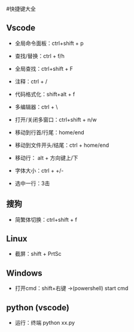 #快捷键大全
## Vscode
+ 全局命令面板：ctrl+shift + p
+ 查找/替换：ctrl + f/h
+ 全局查找：ctrl+shift + F
+ 注释：ctrl + /
+ 代码格式化：shift+alt + f

+ 多编辑器：ctrl + \ 
+ 打开/关闭多窗口：ctrl+shift + n/w
+ 移动到行首/行尾：home/end
+ 移动到文件开头/结尾：ctrl + home/end
+ 移动行： alt + 方向键上/下

+ 字体大小：ctrl + +/-
+ 选中一行：3击

## 搜狗
+ 简繁体切换：ctrl+shift + f
  
## Linux
+ 截屏：shift + PrtSc

## Windows
+ 打开cmd：shift+右键 ->(powershell) start cmd
  
## python (vscode)
+ 运行：终端 python xx.py